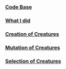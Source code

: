 ### [Code Base](docs/method_docs/code_base.md)

### [What I did](docs/method_docs/what_I_did.md)

### [Creation of Creatures](docs/method_docs/creation.md)

### [Mutation of Creatures](docs/method_docs/mutation.md)

### [Selection of Creatures](docs/method_docs/selection.md)